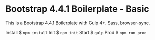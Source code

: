 
# Bootstrap 4.4.1 Boilerplate - Basic

This is a Bootstrap 4.4.1 Boilerplate with Gulp 4+. Sass, browser-sync.

Install $ `npm install`
Init $  `npm init`
Start $ `gulp`
Prod $ `npm run prod`